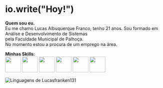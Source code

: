 #   io.write("Hoy!")
**Quem sou eu.**  
Eu me chamo Lucas Albuquerque Franco, tenho 21 anos. Sou formado em Análise e Desenvolvimento de Sistemas  
pela Faculdade Municipal de Palhoça.  
No momento estou a procura de um emprego na área.

**Minhas Skills:**  
<img src="https://cdn.freebiesupply.com/logos/large/2x/react-1-logo-png-transparent.png" width="50" height="50"/>
<img src="https://friconix.com/png/fi-snsuxx-laravel.png" width="50" height="50"/>
<img src="https://pbs.twimg.com/profile_images/1110148780991623201/vlqCsAVP_400x400.png" width="50" height="50"/>
<img src="https://yt3.googleusercontent.com/1oQc-j55vr_tnNhIWvSTxSPeV9cPpZyC3IoTr4zl6oUvEK50z9PjtfvKfyL8qC-sNbcQQmYg=s900-c-k-c0x00ffffff-no-rj" width="50" height="50"/>
<img src="https://encrypted-tbn0.gstatic.com/images?q=tbn:ANd9GcT-rVnh-ss0tWd7Hoko1iy8b4ypZPGEwWi0Ng&usqp=CAU" width="50" height="50"/>
<img src="https://www.katk.dev/static/86f2f48b9b0dd900b4892f49f4bbab81/e4f06/logo.png" width="50" height="50"/>

<img src="https://github-readme-stats.vercel.app/api/top-langs/?username=Lucasfranken131&theme=github_dark&langs_count=8&custom_title=Minhas%20Linguagens&title_color=FFFFFF&text__color=FFFFFF&layout=compact&hide=jupyter%20notebook,portugol&exclude_repo=Portfolio-DS&card_width=320" alt="Linguagens de Lucasfranken131" align="left" />
